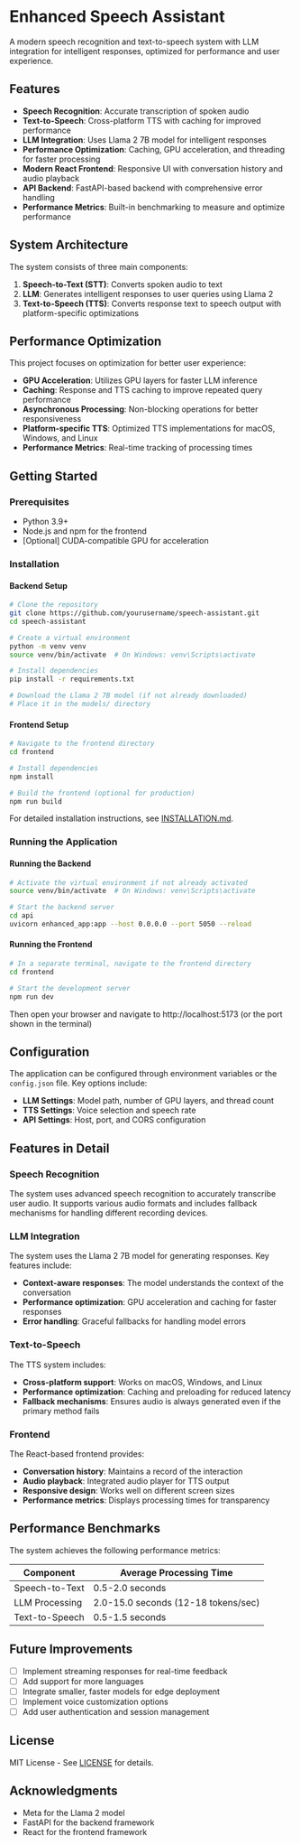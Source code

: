 # Enhanced Speech Assistant

A modern speech recognition and text-to-speech system with LLM integration for intelligent responses, optimized for performance and user experience.

## Features

- **Speech Recognition**: Accurate transcription of spoken audio
- **Text-to-Speech**: Cross-platform TTS with caching for improved performance
- **LLM Integration**: Uses Llama 2 7B model for intelligent responses
- **Performance Optimization**: Caching, GPU acceleration, and threading for faster processing
- **Modern React Frontend**: Responsive UI with conversation history and audio playback
- **API Backend**: FastAPI-based backend with comprehensive error handling
- **Performance Metrics**: Built-in benchmarking to measure and optimize performance

## System Architecture

The system consists of three main components:
1. **Speech-to-Text (STT)**: Converts spoken audio to text
2. **LLM**: Generates intelligent responses to user queries using Llama 2
3. **Text-to-Speech (TTS)**: Converts response text to speech output with platform-specific optimizations

## Performance Optimization

This project focuses on optimization for better user experience:

- **GPU Acceleration**: Utilizes GPU layers for faster LLM inference
- **Caching**: Response and TTS caching to improve repeated query performance
- **Asynchronous Processing**: Non-blocking operations for better responsiveness
- **Platform-specific TTS**: Optimized TTS implementations for macOS, Windows, and Linux
- **Performance Metrics**: Real-time tracking of processing times

## Getting Started

### Prerequisites

- Python 3.9+
- Node.js and npm for the frontend
- [Optional] CUDA-compatible GPU for acceleration

### Installation

#### Backend Setup

```bash
# Clone the repository
git clone https://github.com/yourusername/speech-assistant.git
cd speech-assistant

# Create a virtual environment
python -m venv venv
source venv/bin/activate  # On Windows: venv\Scripts\activate

# Install dependencies
pip install -r requirements.txt

# Download the Llama 2 7B model (if not already downloaded)
# Place it in the models/ directory
```

#### Frontend Setup

```bash
# Navigate to the frontend directory
cd frontend

# Install dependencies
npm install

# Build the frontend (optional for production)
npm run build
```

For detailed installation instructions, see [INSTALLATION.md](INSTALLATION.md).

### Running the Application

#### Running the Backend

```bash
# Activate the virtual environment if not already activated
source venv/bin/activate  # On Windows: venv\Scripts\activate

# Start the backend server
cd api
uvicorn enhanced_app:app --host 0.0.0.0 --port 5050 --reload
```

#### Running the Frontend

```bash
# In a separate terminal, navigate to the frontend directory
cd frontend

# Start the development server
npm run dev
```

Then open your browser and navigate to http://localhost:5173 (or the port shown in the terminal)

## Configuration

The application can be configured through environment variables or the `config.json` file. Key options include:

- **LLM Settings**: Model path, number of GPU layers, and thread count
- **TTS Settings**: Voice selection and speech rate
- **API Settings**: Host, port, and CORS configuration

## Features in Detail

### Speech Recognition

The system uses advanced speech recognition to accurately transcribe user audio. It supports various audio formats and includes fallback mechanisms for handling different recording devices.

### LLM Integration

The system uses the Llama 2 7B model for generating responses. Key features include:

- **Context-aware responses**: The model understands the context of the conversation
- **Performance optimization**: GPU acceleration and caching for faster responses
- **Error handling**: Graceful fallbacks for handling model errors

### Text-to-Speech

The TTS system includes:

- **Cross-platform support**: Works on macOS, Windows, and Linux
- **Performance optimization**: Caching and preloading for reduced latency
- **Fallback mechanisms**: Ensures audio is always generated even if the primary method fails

### Frontend

The React-based frontend provides:

- **Conversation history**: Maintains a record of the interaction
- **Audio playback**: Integrated audio player for TTS output
- **Responsive design**: Works well on different screen sizes
- **Performance metrics**: Displays processing times for transparency

## Performance Benchmarks

The system achieves the following performance metrics:

| Component | Average Processing Time |
|-----------|-------------------------|
| Speech-to-Text | 0.5-2.0 seconds |
| LLM Processing | 2.0-15.0 seconds (12-18 tokens/sec) |
| Text-to-Speech | 0.5-1.5 seconds |

## Future Improvements

- [ ] Implement streaming responses for real-time feedback
- [ ] Add support for more languages
- [ ] Integrate smaller, faster models for edge deployment
- [ ] Implement voice customization options
- [ ] Add user authentication and session management

## License

MIT License - See [LICENSE](LICENSE) for details.

## Acknowledgments

- Meta for the Llama 2 model
- FastAPI for the backend framework
- React for the frontend framework